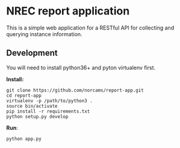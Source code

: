 NREC report application
=======================

This is a simple web application for a RESTful API for collecting and querying instance information.

Development
-----------

You will need to install python36+ and pyton virtualenv first.

**Install:**

```
git clone https://github.com/norcams/report-app.git
cd report-app
virtualenv -p /path/to/python3 .
source bin/activate
pip install -r requirements.txt
python setup.py develop
```

**Run**:

```
python app.py
```
